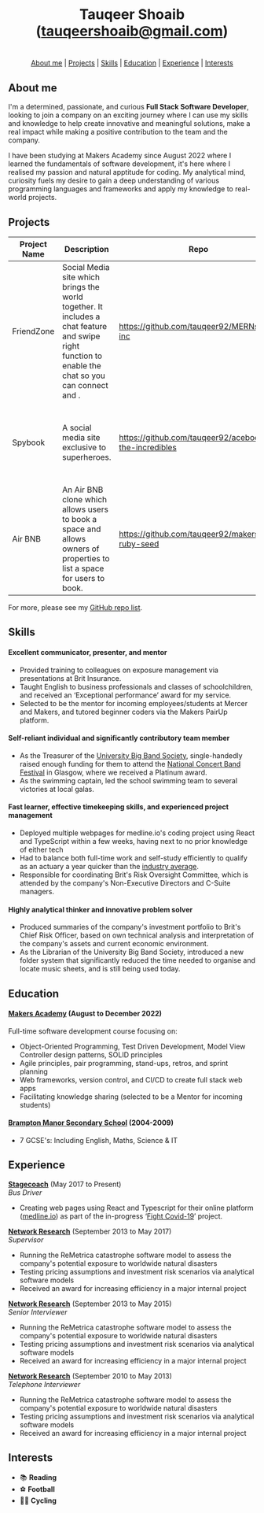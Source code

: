 <div align="center">

# Tauqeer Shoaib (tauqeershoaib@gmail.com)

#

[About me](#about_me) | [Projects](#projects) | [Skills](#skills) | [Education](#education) | [Experience](#experience) | [Interests](#interests)

</div>

## <a name="about_me">About me</a>

I'm a determined, passionate, and curious **Full Stack Software Developer**, looking to join a company on an exciting journey where I can use my skills and knowledge to help create innovative and meaningful solutions, make a real impact while making a positive contribution to the team and the company.

I have been studying at Makers Academy since August 2022 where I learned the fundamentals of software development, it's here where I realised my passion and natural apptitude for coding. My analytical mind, curiosity fuels my desire to gain a deep understanding of various programming languages and frameworks and apply my knowledge to real-world projects.

## <a name="projects">Projects</a>

| Project Name   | Description | Repo | Technologies |
|---        |---          |---   |---           |
| FriendZone| Social Media site which brings the world together. It includes a chat feature and swipe right function to enable the chat so you can connect and . | https://github.com/tauqeer92/MERNsters-inc| Javascript, Mongodb, Mongoose, Express, React, Node.js, Firebase, Jest, Cypress, Vite, Vitest, BCrypt, Tailwind CSS, useGestures, Nodemon |
| Spybook | A social media site exclusive to superheroes. |https://github.com/tauqeer92/acebook-the-incredibles| Javascript, Mongodb, Mongoose, Express, React, Node.js, Firebase, Jest, Cypress |
| Air BNB | An Air BNB clone which allows users to book a space and allows owners of properties to list a space for users to book. | https://github.com/tauqeer92/makersbnb-ruby-seed | Ruby, Postgresql, HTML, CSS, SQL |

For more, please see my [GitHub repo list](https://github.com/tauqeer92?tab=repositories).

## <a name="skills">Skills</a>

#### Excellent communicator, presenter, and mentor ####
- Provided training to colleagues on exposure management via presentations at Brit Insurance.
- Taught English to business professionals and classes of schoolchildren, and received an ‘Exceptional performance’ award for my service.
- Selected to be the mentor for incoming employees/students at Mercer and Makers, and tutored beginner coders via the Makers PairUp platform.

#### Self-reliant individual and significantly contributory team member ####
- As the Treasurer of the [University Big Band Society](http://thebigband.co.uk/), single-handedly raised enough funding for them to attend the [National Concert Band Festival](https://www.ncbf.info/) in Glasgow, where we received a Platinum award.
- As the swimming captain, led the school swimming team to several victories at local galas.

#### Fast learner, effective timekeeping skills, and experienced project management ####
- Deployed multiple webpages for medline.io's coding project using React and TypeScript within a few weeks, having next to no prior knowledge of either tech
- Had to balance both full-time work and self-study efficiently to qualify as an actuary a year quicker than the [industry average](https://www.theactuary.com/archive/old-articles/part-6/a-long-road-3F/).
- Responsible for coordinating Brit's Risk Oversight Committee, which is attended by the company's Non-Executive Directors and C-Suite managers.

#### Highly analytical thinker and innovative problem solver ####
- Produced summaries of the company's investment portfolio to Brit's Chief Risk Officer, based on own technical analysis and interpretation of the company's assets and current economic environment.
- As the Librarian of the University Big Band Society, introduced a new folder system that significantly reduced the time needed to organise and locate music sheets, and is still being used today.

## <a name="education">Education</a>

#### [Makers Academy](https://makers.tech/) (August to December 2022)

Full-time software development course focusing on:	
- Object-Oriented Programming, Test Driven Development, Model View Controller design patterns, SOLID principles
- Agile principles, pair programming, stand-ups, retros, and sprint planning
- Web frameworks, version control, and CI/CD to create full stack web apps
- Facilitating knowledge sharing (selected to be a Mentor for incoming students)

#### [Brampton Manor Secondary School](https://www.bramptonmanor.org) (2004-2009)

- 7 GCSE's: Including English, Maths, Science & IT

## <a name="experience">Experience</a>

**[Stagecoach](https://www.stagecoachbus.com)** (May 2017 to Present)    
*Bus Driver*
- Creating web pages using React and Typescript for their online platform ([medline.io](http://www.medline.io/)) as part of the in-progress ‘[Fight Covid-19](https://www.donatecode.com/project/fight-covid-19-platform-connecting-medical-supply-needs-with-suppliers/)’ project.

**[Network Research](https://www.thisismotif.com)** (September 2013 to May 2017)    
*Supervisor*  
- Running the ReMetrica catastrophe software model to assess the company's potential exposure to worldwide natural disasters
- Testing pricing assumptions and investment risk scenarios via analytical software models
- Received an award for increasing efficiency in a major internal project

**[Network Research](https://www.thisismotif.com)** (September 2013 to May 2015)    
*Senior Interviewer*  
- Running the ReMetrica catastrophe software model to assess the company's potential exposure to worldwide natural disasters
- Testing pricing assumptions and investment risk scenarios via analytical software models
- Received an award for increasing efficiency in a major internal project

**[Network Research](https://www.thisismotif.com)** (September 2010 to May 2013)    
*Telephone Interviewer*  
- Running the ReMetrica catastrophe software model to assess the company's potential exposure to worldwide natural disasters
- Testing pricing assumptions and investment risk scenarios via analytical software models
- Received an award for increasing efficiency in a major internal project

## <a name="interests">Interests</a>
- 📚 **Reading** 
- ⚽️ **Football**
- 🚴‍♂️ **Cycling**
